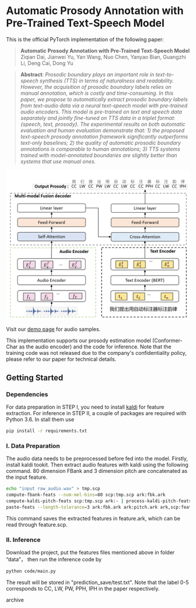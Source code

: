 # Automatic Prosody Annotation with Pre-Trained Text-Speech Model
This is the official PyTorch implementation of the following paper:

> **Automatic Prosody Annotation with Pre-Trained Text-Speech Model** \
> Ziqian Dai, Jianwei Yu, Yan Wang, Nuo Chen, Yanyao Bian, Guangzhi Li, Deng Cai, Dong Yu

> **Abstract**: *Prosodic boundary plays an important role in text-to-speech synthesis (TTS) in terms of naturalness and readability. However, the acquisition of prosodic boundary labels relies on manual annotation, which is costly and time-consuming. In this paper, we propose to automatically extract prosodic boundary labels from text-audio data via a neural text-speech model with pre-trained audio encoders. This model is pre-trained on text and speech data separately and jointly fine-tuned on TTS data in a triplet format: \{speech, text, prosody\}. The experimental results on both automatic evaluation and human evaluation demonstrate that: 1) the proposed text-speech prosody annotation framework significantly outperforms text-only baselines;  2) the quality of automatic prosodic boundary annotations is comparable to human annotations; 3) TTS systems trained with model-annotated boundaries are slightly better than systems that use manual ones.*
<!-- ![framework](framework.png,p_50) -->
<div align="center"><img src="https://github.com/Daisyqk/Automatic-Prosody-Annotation/blob/master/framework.png" width="600px"></div>

Visit our [demo page](https://daisyqk.github.io/Automatic-Prosody-Annotation_w/) for audio samples.


This implementation supports our prosody estimation model (Conformer-Char as the audio encoder) and the code for inference. Note that the training code was not released due to the company's confidentiality policy, please refer to our paper for technical details.

## Getting Started

### Dependencies
For data preparation in STEP I, you need to install [kaldi](https://github.com/kaldi-asr/kaldi) for feature extraction.
For inference in STEP II, a couple of packages are required with Python 3.6. In stall them use
```bash
pip install -r requirements.txt
```

### I. Data Preparation ### 
The audio data needs to be preprocessed before fed into the model. Firstly, install kaldi tookit. Then extract audio features with kaldi using the following command. 80 dimension FBank and 3 dimension pitch are concatenated as the input feature.
```bash
echo "input raw_audio.wav" > tmp.scp
compute-fbank-feats --num-mel-bins=80 scp:tmp.scp ark:fbk.ark
compute-kaldi-pitch-feats scp:tmp.scp ark:- | process-kaldi-pitch-feats ark:- ark:pitch.ark
paste-feats --length-tolerance=3 ark:fbk.ark ark:pitch.ark ark,scp:feature.ark,feature.scp
```
This command saves the extracted features in feature.ark, which can be read through feature.scp.

### II. Inference ### 
Download the project, put the features files mentioned above in folder “data”， then run the inference code by 
```bash
python code/main.py
```
The result will be stored in "prediction_save/test.txt". Note that the label 0-5 corresponds to CC, LW, PW, PPH, IPH in the paper respectively.

archive
